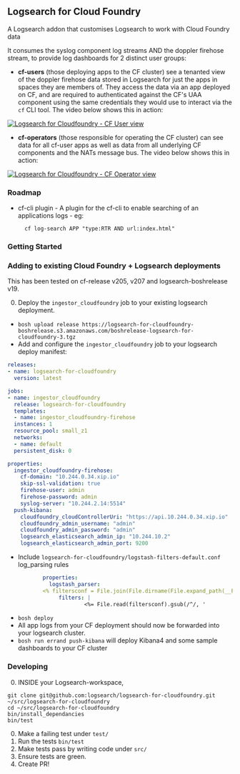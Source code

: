 ## Logsearch for Cloud Foundry

A Logsearch addon that customises Logsearch to work with Cloud Foundry data

It consumes the syslog component log streams AND the doppler firehose stream, to provide log dashboards for 2 distinct user groups:

* **cf-users** (those deploying apps to the CF cluster) see a tenanted view of the doppler firehose data stored in Logsearch for just the apps in spaces they are members of.  They access the data via an app deployed on CF, and are required to authenticated against the CF's UAA component using the same credentials they would use to interact via the `cf` CLI tool.
The video below shows this in action:

[![Logsearch for Cloudfoundry - CF User view](https://cloud.githubusercontent.com/assets/227505/7177797/848e43a4-e421-11e4-912a-8803c1864cc1.png)](https://youtu.be/M-ODQwm98YM)

* **cf-operators** (those responsible for operating the CF cluster) can see data for all cf-user apps as well as data from all underlying CF components and the NATs message bus.
The video below shows this in action:

[![Logsearch for Cloudfoundry - CF Operator view](https://cloud.githubusercontent.com/assets/227505/7177840/d32fa890-e421-11e4-9127-dd2ce2ef36b9.png)](https://youtu.be/gWfoHCQUixM)

### Roadmap

* cf-cli plugin - A plugin for the cf-cli to enable searching of an applications logs - eg:

        cf log-search APP "type:RTR AND url:index.html"


### Getting Started

### Adding to existing Cloud Foundry + Logsearch deployments

This has been tested on cf-release v205, v207 and logsearch-boshrelease v19.

0.  Deploy the `ingestor_cloudfoundry` job to your existing logsearch deployment.

  * `bosh upload release https://logsearch-for-cloudfoundry-boshrelease.s3.amazonaws.com/boshrelease-logsearch-for-cloudfoundry-3.tgz`
  * Add and configure the `ingestor_cloudfoundry` job to your logsearch deploy manifest:
  
```yaml
releases:
- name: logsearch-for-cloudfoundry
  version: latest

jobs:
- name: ingestor_cloudfoundry
  release: logsearch-for-cloudfoundry
  templates:
  - name: ingestor_cloudfoundry-firehose
  instances: 1
  resource_pool: small_z1
  networks: 
  - name: default
  persistent_disk: 0

properties:
  ingestor_cloudfoundry-firehose:
    cf-domain: "10.244.0.34.xip.io"
    skip-ssl-validation: true
    firehose-user: admin
    firehose-password: admin
    syslog-server: "10.244.2.14:5514"
  push-kibana:
    cloudfoundry_cloudControllerUri: "https://api.10.244.0.34.xip.io"
    cloudfoundry_admin_username: "admin"
    cloudfoundry_admin_password: "admin"
    logsearch_elasticsearch_admin_ip: "10.244.10.2"
    logsearch_elasticsearch_admin_port: 9200

```   
   * Include `logsearch-for-cloudfoundry/logstash-filters-default.conf` log_parsing rules

```yaml
           properties:
             logstash_parser:
           <% filtersconf = File.join(File.dirname(File.expand_path(__FILE__)), 'path/to/logsearch-for-cloudfoundry/logstash-filters-default.conf') %>
                filters: |
                        <%= File.read(filtersconf).gsub(/^/, '            ').strip %>
```

   * `bosh deploy`
   * All app logs from your CF deployment should now be forwarded into your logsearch cluster. 
   * `bosh run errand push-kibana` will deploy Kibana4 and some sample dashboards to your CF cluster

### Developing

0. INSIDE your Logsearch-workspace,

```
git clone git@github.com:logsearch/logsearch-for-cloudfoundry.git ~/src/logsearch-for-cloudfoundry
cd ~/src/logsearch-for-cloudfoundry
bin/install_dependancies
bin/test
```

0. Make a failing test under `test/`
0. Run the tests `bin/test`
0. Make tests pass by writing code under `src/`
0. Ensure tests are green.
0. Create PR!
